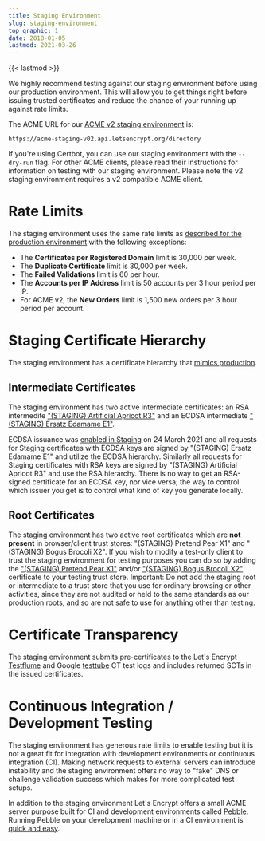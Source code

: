 ```yaml
---
title: Staging Environment
slug: staging-environment
top_graphic: 1
date: 2018-01-05
lastmod: 2021-03-26
---
```


{{< lastmod >}}

We highly recommend testing against our staging environment before using our production environment. This will allow you to get things right before issuing trusted certificates and reduce the chance of your running up against rate limits.

The ACME URL for our [ACME v2 staging environment](https://community.letsencrypt.org/t/staging-endpoint-for-acme-v2/49605) is:

`https://acme-staging-v02.api.letsencrypt.org/directory`

If you're using Certbot, you can use our staging environment with the `--dry-run` flag. For other ACME clients, please read their instructions for information on testing with our staging environment. Please note the v2 staging environment requires a v2 compatible ACME client.

# Rate Limits

The staging environment uses the same rate limits as [described for the production environment](/docs/rate-limits) with the following exceptions:

* The **Certificates per Registered Domain** limit is 30,000 per week.
* The **Duplicate Certificate** limit is 30,000 per week.
* The **Failed Validations** limit is 60 per hour.
* The **Accounts per IP Address** limit is 50 accounts per 3 hour period per IP.
* For ACME v2, the **New Orders** limit is 1,500 new orders per 3 hour period per account.

# Staging Certificate Hierarchy

The staging environment has a certificate hierarchy that [mimics production](/certificates).

## Intermediate Certificates

The staging environment has two active intermediate certificates: an RSA intermedite ["(STAGING) Artificial Apricot R3"](/certs/staging/letsencrypt-stg-int-r3.pem) and an ECDSA intermediate ["(STAGING) Ersatz Edamame E1"](/certs/staging/letsencrypt-stg-int-e1.pem).

ECDSA issuance was [enabled in Staging](https://community.letsencrypt.org/t/ecdsa-issuance-available-in-staging-march-24/147839) on 24 March 2021 and all requests for Staging certificates with ECDSA keys are signed by "(STAGING) Ersatz Edamame E1" and utilize the ECDSA hierarchy. Similarly all requests for Staging certificates with RSA keys are signed by "(STAGING) Artificial Apricot R3" and use the RSA hierarchy. There is no way to get an RSA-signed certificate for an ECDSA key, nor vice versa; the way to control which issuer you get is to control what kind of key you generate locally.

## Root Certificates

The staging environment has two active root certificates which are **not present** in browser/client trust stores: "(STAGING) Pretend Pear X1" and "(STAGING) Bogus Brocoli X2". If you wish to modify a test-only client to trust the staging environment for testing purposes you can do so by adding the ["(STAGING) Pretend Pear X1"](/certs/staging/letsencrypt-stg-root-x1.pem) and/or ["(STAGING) Bogus Brocoli X2"](/certs/staging/letsencrypt-stg-root-x1.pem) certificate to your testing trust store. Important: Do not add the staging root or intermediate to a trust store that you use for ordinary browsing or other activities, since they are not audited or held to the same standards as our production roots, and so are not safe to use for anything other than testing.

# Certificate Transparency

The staging environment submits pre-certificates to the Let's Encrypt [Testflume](/docs/ct-logs) and Google [testtube](http://www.certificate-transparency.org/known-logs#TOC-Test-Logs) CT test logs and includes returned SCTs in the issued certificates.

# Continuous Integration / Development Testing

The staging environment has generous rate limits to enable testing but it is not a great fit for integration with development environments or continuous integration (CI). Making network requests to external servers can introduce instability and the staging environment offers no way to "fake" DNS or challenge validation success which makes for more complicated test setups.

In addition to the staging environment Let's Encrypt offers a small ACME server purpose built for CI and development environments called [Pebble](https://github.com/letsencrypt/pebble). Running Pebble on your development machine or in a CI environment is [quick and easy](https://github.com/letsencrypt/pebble#docker).
